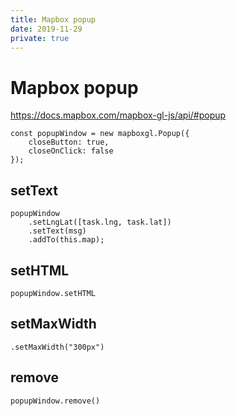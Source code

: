 ```yaml
---
title: Mapbox popup
date: 2019-11-29
private: true
---
```

# Mapbox popup
https://docs.mapbox.com/mapbox-gl-js/api/#popup

    const popupWindow = new mapboxgl.Popup({
        closeButton: true,
        closeOnClick: false
    });

## setText

    popupWindow
        .setLngLat([task.lng, task.lat])
        .setText(msg)
        .addTo(this.map);


## setHTML
    popupWindow.setHTML

## setMaxWidth
    .setMaxWidth("300px")


## remove
    popupWindow.remove()
